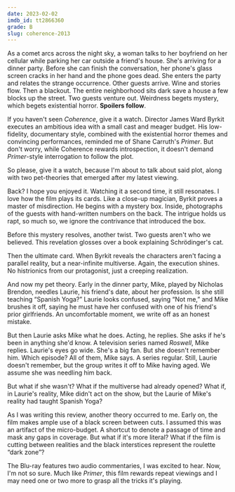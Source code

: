 ```yaml
---
date: 2023-02-02
imdb_id: tt2866360
grade: B
slug: coherence-2013
---
```


As a comet arcs across the night sky, a woman talks to her boyfriend on her cellular while parking her car outside a friend's house. She's arriving for a dinner party. Before she can finish the conversation, her phone's glass screen cracks in her hand and the phone goes dead. She enters the party and relates the strange occurrence. Other guests arrive. Wine and stories flow. Then a blackout. The entire neighborhood sits dark save a house a few blocks up the street. Two guests venture out. Weirdness begets mystery, which begets existential horror. **Spoilers follow**.

<!-- end -->

If you haven't seen _Coherence_, give it a watch. Director James Ward Byrkit executes an ambitious idea with a small cast and meager budget. His low-fidelity, documentary style, combined with the existential horror themes and convincing performances, reminded me of Shane Carruth's <span data-imdb-id="tt0390384">_Primer_</span>. But don't worry, while Coherence rewards introspection, it doesn't demand _Primer_-style interrogation to follow the plot.

So please, give it a watch, because I'm about to talk about said plot, along with two pet-theories that emerged after my latest viewing.

Back? I hope you enjoyed it. Watching it a second time, it still resonates. I love how the film plays its cards. Like a close-up magician, Byrkit proves a master of misdirection. He begins with a mystery box. Inside, photographs of the guests with hand-written numbers on the back. The intrigue holds us rapt, so much so, we ignore the contrivance that introduced the box.

Before this mystery resolves, another twist. Two guests aren't who we believed. This revelation glosses over a book explaining Schrödinger's cat.

Then the ultimate card. When Byrkit reveals the characters aren't facing a parallel reality, but a near-infinite multiverse. Again, the execution shines. No histrionics from our protagonist, just a creeping realization.

And now my pet theory. Early in the dinner party, Mike, played by Nicholas Brendon, needles Laurie, his friend's date, about her profession. Is she still teaching “Spanish Yoga?” Laurie looks confused, saying “Not me,” and Mike brushes it off, saying he must have her confused with one of his friend's prior girlfriends. An uncomfortable moment, we write off as an honest mistake.

But then Laurie asks Mike what he does. Acting, he replies. She asks if he's been in anything she'd know. A television series named _Roswell_, Mike replies. Laurie's eyes go wide. She's a big fan. But she doesn't remember him. Which episode? All of them, Mike says. A series regular. Still, Laurie doesn't remember, but the group writes it off to Mike having aged. We assume she was needling him back.

But what if she wasn't? What if the multiverse had already opened? What if, in Laurie's reality, Mike didn't act on the show, but the Laurie of Mike's reality had taught Spanish Yoga?

As I was writing this review, another theory occurred to me. Early on, the film makes ample use of a black screen between cuts. I assumed this was an artifact of the micro-budget. A shortcut to denote a passage of time and mask any gaps in coverage. But what if it's more literal? What if the film is cutting between realities and the black interstices represent the roulette “dark zone”?

The Blu-ray features two audio commentaries, I was excited to hear. Now, I'm not so sure. Much like _Primer_, this film rewards repeat viewings and I may need one or two more to grasp all the tricks it's playing.
